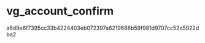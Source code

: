 vg_account_confirm
==================
a6d9e6f7395cc33b4224403eb072397a6219686b59f981d9707cc52e5922dba2
